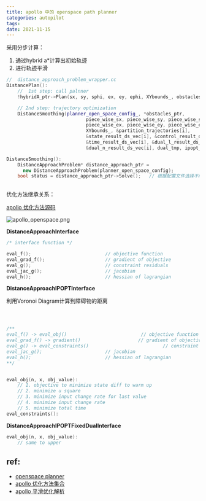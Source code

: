 ```yaml
---
title: apollo 中的 openspace path planner
categories: autopilot
tags: 
date: 2021-11-15
---
```


采用分步计算：

1. 通过hybrid a*计算出初始轨迹
2. 进行轨迹平滑

```cpp
//  distance_approach_problem_wrapper.cc
DistancePlan():
    //  1st step: call palnner
    !hybridA_ptr->Plan(sx, sy, sphi, ex, ey, ephi, XYbounds_, obstacles_ptr->GetObstacleVec(), &hybrid_astar_result))

    // 2nd step: trajectory optimization
    DistanceSmoothing(planner_open_space_config_, *obstacles_ptr,
                             piece_wise_sx, piece_wise_sy, piece_wise_sphi,
                             piece_wise_ex, piece_wise_ey, piece_wise_ephi,
                             XYbounds_, &partition_trajectories[i],
                             &state_result_ds_vec[i], &control_result_ds_vec[i],
                             &time_result_ds_vec[i], &dual_l_result_ds_vec[i],
                             &dual_n_result_ds_vec[i], dual_tmp, ipopt_tmp)

DistanceSmoothing():
    DistanceApproachProblem* distance_approach_ptr =
      new DistanceApproachProblem(planner_open_space_config);
    bool status = distance_approach_ptr->Solve();   // 根据配置文件选择不同的优化算法
    
```

优化方法继承关系：

[apollo 优化方法源码](https://github.com/ApolloAuto/apollo/tree/master/modules/planning/open_space/trajectory_smoother)

![apollo_openspace.png](https://cdn.jsdelivr.net/gh/YeeKal/img_land/blog/notes_img_backup/autopilot/imgs/apollo_openspace.png)

**DistanceApproachInterface**

```cpp
/* interface function */

eval_f();                           // objective function
eval_grad_f();                      // gradient of objective
eval_g();                           // constraint residuals
eval_jac_g();                       // jacobian
eval_h();                           // hessian of lagrangian
```


**DistanceApproachIPOPTInterface**

利用Voronoi Diagram计算到障碍物的距离

```cpp



/**
eval_f() -> eval_obj()                           // objective function
eval_grad_f() -> gradient()                     // gradient of objective
eval_g() -> eval_constraints()                           // constraint residuals
eval_jac_g();                       // jacobian
eval_h();                           // hessian of lagrangian
**/


eval_obj(n, x, obj_value):
    // 1. objective to minimize state diff to warm up
    // 2. minimize u square
    // 3. minimize input change rate for last value
    // 4. minimize input change rate
    // 5. minimize total time
eval_constraints():


```

**DistanceApproachIPOPTFixedDualInterface**

```cpp
eval_obj(n, x, obj_value):
    // same to upper
```


## ref: 

- [openspace planner](https://github.com/ApolloAuto/apollo/blob/master/modules/planning/open_space/tools/distance_approach_problem_wrapper.cc)
- [apollo 优化方法集合](https://github.com/ApolloAuto/apollo/tree/master/modules/planning/open_space/trajectory_smoother)
- [apollo 平滑优化解析](https://www.cxyzjd.com/article/linxigjs/104040053)
